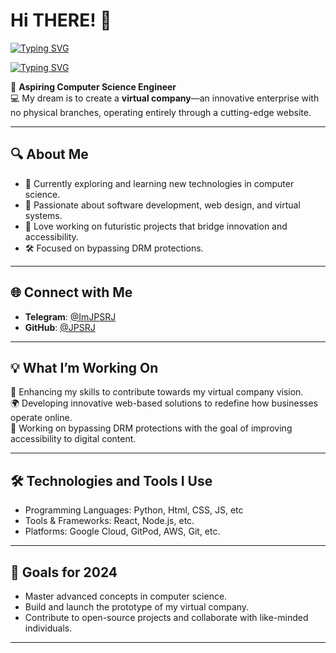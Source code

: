 # Hi THERE! 👋

[![Typing SVG](https://readme-typing-svg.herokuapp.com?color=00FF00&size=75&width=1050&height=200&lines=I'm+JPSR+Jayalath)](https://github.com/JPSRJ)

[![Typing SVG](https://readme-typing-svg.demolab.com?font=Fira+Code&pause=1000&color=0000ff&random=false&width=435&lines=I'm+an+Aspiring+Computer+Science+Engineer;Currently+Learning+Python%2C+Web+Development%2C+and+AI%2C+Creating+a+Virtual+Company)](https://github.com/yourusername)

🌟 **Aspiring Computer Science Engineer**  
💻 My dream is to create a **virtual company**—an innovative enterprise with no physical branches, operating entirely through a cutting-edge website.  

---

## 🔍 **About Me**  
- 🌱 Currently exploring and learning new technologies in computer science.  
- 🎯 Passionate about software development, web design, and virtual systems.  
- 📡 Love working on futuristic projects that bridge innovation and accessibility.  
- 🛠️ Focused on bypassing DRM protections.

---

## 🌐 **Connect with Me**  
- **Telegram**: [@ImJPSRJ](https://t.me/ImJPSRJ)  
- **GitHub**: [@JPSRJ](https://github.com/JPSRJ)

---

## 💡 **What I’m Working On**  
🚀 Enhancing my skills to contribute towards my virtual company vision.  
🌍 Developing innovative web-based solutions to redefine how businesses operate online.  
🔐 Working on bypassing DRM protections with the goal of improving accessibility to digital content.

---

## 🛠️ **Technologies and Tools I Use**  
- Programming Languages: Python, Html, CSS, JS, etc  
- Tools & Frameworks: React, Node.js, etc.  
- Platforms: Google Cloud, GitPod, AWS, Git, etc.

---

## 🚀 **Goals for 2024**  
- Master advanced concepts in computer science.  
- Build and launch the prototype of my virtual company.  
- Contribute to open-source projects and collaborate with like-minded individuals.  

---
